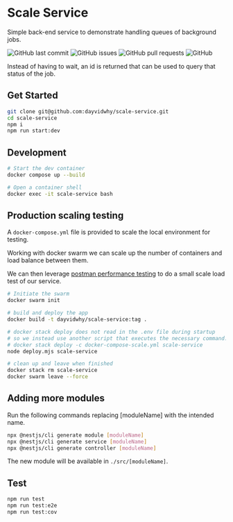# Scale Service
Simple back-end service to demonstrate handling queues of background jobs.

![GitHub last commit](https://img.shields.io/github/last-commit/dayvidwhy/scale-service)
![GitHub issues](https://img.shields.io/github/issues/dayvidwhy/scale-service)
![GitHub pull requests](https://img.shields.io/github/issues-pr/dayvidwhy/scale-service)
![GitHub](https://img.shields.io/github/license/dayvidwhy/scale-service)

Instead of having to wait, an id is returned that can be used to query that status of the job.

## Get Started

```bash
git clone git@github.com:dayvidwhy/scale-service.git
cd scale-service
npm i
npm run start:dev
```

## Development
```bash
# Start the dev container
docker compose up --build

# Open a container shell
docker exec -it scale-service bash
```

## Production scaling testing
 A `docker-compose.yml` file is provided to scale the local environment for testing.

Working with docker swarm we can scale up the number of containers and load balance between them. 

We can then leverage [postman performance testing](https://blog.postman.com/postman-api-performance-testing/) to do a small scale load test of our service.
```bash
# Initiate the swarm
docker swarm init

# build and deploy the app
docker build -t dayvidwhy/scale-service:tag .

# docker stack deploy does not read in the .env file during startup 
# so we instead use another script that executes the necessary command:
# docker stack deploy -c docker-compose-scale.yml scale-service
node deploy.mjs scale-service

# clean up and leave when finished
docker stack rm scale-service
docker swarm leave --force
```

## Adding more modules
Run the following commands replacing [moduleName] with the intended name.
```bash
npx @nestjs/cli generate module [moduleName]
npx @nestjs/cli generate service [moduleName]
npx @nestjs/cli generate controller [moduleName]
```
The new module will be available in `./src/[moduleName]`.

## Test
```bash
npm run test
npm run test:e2e
npm run test:cov
```
